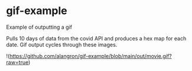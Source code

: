 # gif-example
Example of outputting a gif

Pulls 10 days of data from the covid API and produces a hex map for each date. 
Gif output cycles through these images. 

!(https://github.com/alangron/gif-example/blob/main/out/movie.gif?raw=true)
